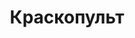 ---
id: '17'
title: Краскопульт 
description: Залог 2000 рублей
price: '150'
order: 17
default_thumbnail_image: images/kraskopult.jpg
default_original_image: images/kraskopult_sm.jpg
category: content/category/07specteh.md
featured: true
layout: product
---